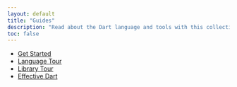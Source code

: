 ```yaml
---
layout: default
title: "Guides"
description: "Read about the Dart language and tools with this collection of guides."
toc: false
---
```


* [Get Started](/guides/get-started)
* [Language Tour](/guides/language-tour)
* [Library Tour](/guides/library-tour)
* [Effective Dart](/guides/effective-dart/)
